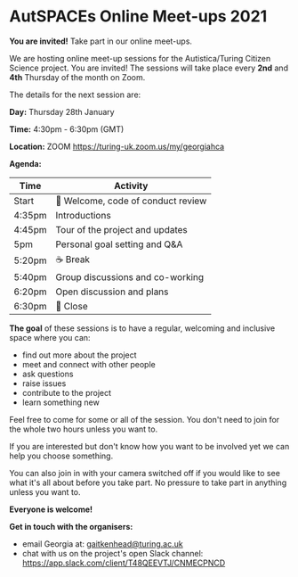 # AutSPACEs Online Meet-ups 2021

**You are invited!** Take part in our online meet-ups.  

We are hosting online meet-up sessions for the Autistica/Turing Citizen Science project. You are invited! 
The sessions will take place every **2nd** and **4th** Thursday of the month on Zoom. 

The details for the next session are:

**Day:** Thursday 28th January

**Time:** 4:30pm - 6:30pm (GMT)

**Location:** ZOOM https://turing-uk.zoom.us/my/georgiahca

**Agenda:**

| Time | Activity |
| ---- | -------- |
| Start | 👋 Welcome, code of conduct review |
| 4:35pm  | Introductions |
| 4:45pm  | Tour of the project and updates |
| 5pm  | Personal goal setting and Q&A |
| 5:20pm| ☕️ Break |
| 5:40pm | Group discussions and co-working |
| 6:20pm | Open discussion and plans |
| 6:30pm | 👋 Close |

**The goal** of these sessions is to have a regular, welcoming and inclusive space where you can:

* find out more about the project
* meet and connect with other people 
* ask questions
* raise issues
* contribute to the project
* learn something new

Feel free to come for some or all of the session. You don't need to join for the whole two hours unless you want to. 

If you are interested but don't know how you want to be involved yet we can help you choose something. 

You can also join in with your camera switched off if you would like to see what it's all about before you take part. No pressure to take part in anything unless you want to. 

**Everyone is welcome!** 

**Get in touch with the organisers:**
* email Georgia at: gaitkenhead@turing.ac.uk 
* chat with us on the project's open Slack channel: https://app.slack.com/client/T48QEEVTJ/CNMECPNCD
